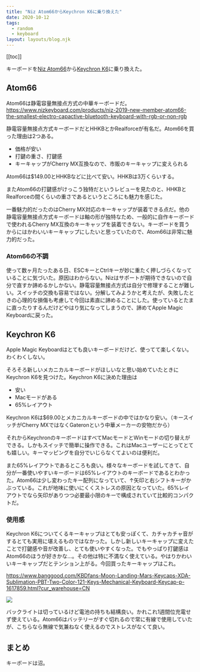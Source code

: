 ```yaml
---
title: "Niz Atom66からKeychron K6に乗り換えた"
date: 2020-10-12
tags:
  - random
  - keyboard
layout: layouts/blog.njk
---
```


[[toc]]

キーボードを[Niz Atom66](https://www.nizkeyboard.com/products/niz-2019-new-member-atom66-the-smallest-electro-capactive-bluetooth-keyboard-with-rgb-or-non-rgb)から[Keychron K6](https://www.keychron.com/products/keychron-k6-wireless-mechanical-keyboard)に乗り換えた。

## Atom66

Atom66は静電容量無接点方式の中華キーボードだ。
https://www.nizkeyboard.com/products/niz-2019-new-member-atom66-the-smallest-electro-capactive-bluetooth-keyboard-with-rgb-or-non-rgb

静電容量無接点方式キーボードだとHHKBとかRealforceが有名だ。Atom66を買った理由は2つある。

- 価格が安い
- 打鍵の重さ、打鍵感
- キーキャップがCherry MX互換なので、市販のキーキャップに変えられる

Atom66は$149.00とHHKBなどに比べて安い。HHKBは3万くらいする。

またAtom66の打鍵感がけっこう独特だというレビューを見たのと、HHKBとRealforceの間くらいの重さであるというところにも魅力を感じた。

一番魅力的だったのはCherry MX対応のキーキャップが装着できる点だ。他の静電容量無接点方式キーボードは軸の形が独特なため、一般的に自作キーボードで使われるCherry MX互換のキーキャップを装着できない。キーボードを買うからにはかわいいキーキャップにしたいと思っていたので、Atom66は非常に魅力的だった。

### Atom66の不調

使って数ヶ月たったある日、ESCキーとCtrlキーが妙に重たく押しづらくなっていることに気づいた。原因はわからない。Nizはサポートが期待できないので自分で直すか諦めるかしかない。静電容量無接点方式は自分で修理することが難しい。スイッチの交換も容易ではない。分解してみようかと考えたが、失敗したときの心理的な損傷も考慮して今回は素直に諦めることにした。使っているとたまに直ったりするんだけどやはり気になってしまうので、諦めてApple Magic Keyboardに戻った。

## Keychron K6

Apple Magic Keyboardはとても良いキーボードだけど、使ってて楽しくない。わくわくしない。

そろそろ新しいメカニカルキーボードがほしいなと思い始めていたときにKeychron K6を見つけた。Keychron K6に決めた理由は

- 安い
- Macモードがある
- 65%レイアウト

Keychron K6は$69.00とメカニカルキーボードの中ではかなり安い。（キースイッチがCherry MXではなくGateronという中華メーカーの安物だから）

それからKeychronのキーボードはすべてMacモードとWinモードの切り替えができる。しかもスイッチで簡単に操作できる。これはMacユーザーにとってとても嬉しい。キーマッピングを自分でいじらなくてよいのは便利だ。

また65%レイアウトであるところも良い。様々なキーボードを試してきて、自分が一番使いやすいキーボードは65%レイアウトのキーボードであるとわかった。Atom66は少し変わったキー配列になっていて、↑矢印と右シフトキーがかぶっている。これが地味に使いにくくストレスの原因となっていた。65%レイアウトでなら矢印がありつつ必要最小限のキーで構成されていて比較的コンパクトだ。

### 使用感

Keychron K6についてくるキーキャップはとても安っぽくて、カチャカチャ音がするとても実用に堪えるものではなかった。しかし新しいキーキャップに変えたことで打鍵感や音が改善し、とても使いやすくなった。でもやっぱり打鍵感はAtom66のほうが好きかな…。その他は特に不満なく使えている。やはりかわいいキーキャップだとテンション上がる。今回買ったキーキャップはこれ。

https://www.banggood.com/KBDfans-Moon-Landing-Mars-Keycaps-XDA-Sublimation-PBT-Two-Color-121-Keys-Mechanical-Keyboard-Keycap-p-1617859.html?cur_warehouse=CN

![](https://pbs.twimg.com/media/EkHW1kzU0AEKkV1?format=jpg&name=medium)

バックライトは切っているけど電池の持ちも結構良い。かれこれ1週間位充電せず使えている。Atom66はバッテリーがすぐ切れるので常に有線で使用していたが、こちらなら無線で気兼ねなく使えるのでストレスがなくて良い。

## まとめ

キーボードは沼。
